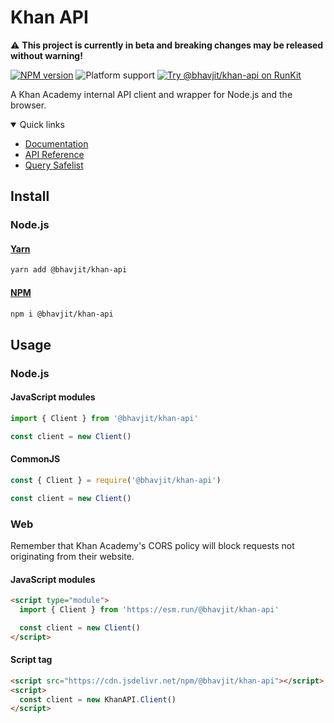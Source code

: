 # Khan API

⚠️ **This project is currently in beta and breaking changes may be released without warning!**

[![NPM version](https://img.shields.io/npm/v/@bhavjit/khan-api)](https://www.npmjs.com/package/@bhavjit/khan-api?activeTab=versions)
![Platform support](https://img.shields.io/node/v/@bhavjit/khan-api)
[![Try @bhavjit/khan-api on RunKit](https://badge.runkitcdn.com/@bhavjit/khan-api.svg)](https://npm.runkit.com/@bhavjit/khan-api)

A Khan Academy internal API client and wrapper for Node.js and the browser.

<details open>

<summary>Quick links</summary>

- [Documentation](https://khan-api.bhavjit.com "Khan API library documentation website")
- [API Reference](https://khan-api.bhavjit.com/reference "Khan Academy internal API reference")
- [Query Safelist](https://github.com/bhavjitChauhan/khan-api/tree/safelist "Khan Academy safelisted GraphQL queries repository")

</details>

## Install

### Node.js

#### [Yarn](https://yarn.pm/@bhavjit/khan-api)

```bash
yarn add @bhavjit/khan-api
```

#### [NPM](https://www.npmjs.com/package/@bhavjit/khan-api)

```bash
npm i @bhavjit/khan-api
```

## Usage

### Node.js

#### JavaScript modules

```js
import { Client } from '@bhavjit/khan-api'

const client = new Client()
```

#### CommonJS

```js
const { Client } = require('@bhavjit/khan-api')

const client = new Client()
```

### Web

Remember that Khan Academy's CORS policy will block requests not originating from their website.

#### JavaScript modules

```html
<script type="module">
  import { Client } from 'https://esm.run/@bhavjit/khan-api'

  const client = new Client()
</script>
```

#### Script tag

```html
<script src="https://cdn.jsdelivr.net/npm/@bhavjit/khan-api"></script>
<script>
  const client = new KhanAPI.Client()
</script>
```
